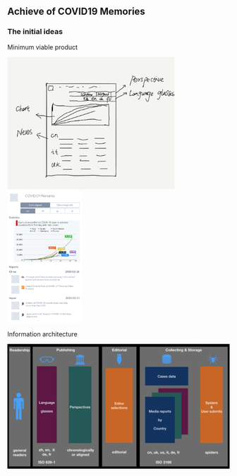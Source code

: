 ## Achieve of COVID19 Memories

### The initial ideas

Minimum viable product

<img src="https://raw.githubusercontent.com/covid2019memories/general/master/images/mvp-orig.png" height="300">
<img src="https://raw.githubusercontent.com/covid2019memories/general/master/images/mvp-iphn.png" height="300">

Information architecture

![MVP](https://raw.githubusercontent.com/covid2019memories/general/master/images/infoarch.jpeg)


